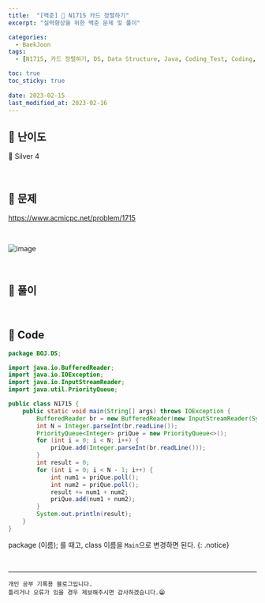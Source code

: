 ```yaml
---
title:  "[백준] 🥇 N1715 카드 정렬하기"
excerpt: "실력향상을 위한 백준 문제 및 풀이"

categories:
  - BaekJoon
tags:
  - [N1715, 카드 정렬하기, DS, Data Structure, Java, Coding_Test, Coding, Test, baekJoon, 백준]

toc: true
toc_sticky: true
 
date: 2023-02-15
last_modified_at: 2023-02-16
---
```


## 📌 난이도

  🥇 Silver 4

<br>

## 📌 문제

<https://www.acmicpc.net/problem/1715>

<br>

![image](https://user-images.githubusercontent.com/37824506/219365369-63008357-1bea-4ff9-8ddf-f4ca150fae09.png)

<br>

## 📌 풀이  


<br>

## 📌 Code

```java
package BOJ.DS;

import java.io.BufferedReader;
import java.io.IOException;
import java.io.InputStreamReader;
import java.util.PriorityQueue;

public class N1715 {
    public static void main(String[] args) throws IOException {
        BufferedReader br = new BufferedReader(new InputStreamReader(System.in));
        int N = Integer.parseInt(br.readLine());
        PriorityQueue<Integer> priQue = new PriorityQueue<>();
        for (int i = 0; i < N; i++) {
            priQue.add(Integer.parseInt(br.readLine()));
        }
        int result = 0;
        for (int i = 0; i < N - 1; i++) {
            int num1 = priQue.poll();
            int num2 = priQue.poll();
            result += num1 + num2;
            priQue.add(num1 + num2);
        }
        System.out.println(result);
    }
}
```

package (이름); 를 때고, class 이름을 `Main`으로 변경하면 된다.
{: .notice} 


<br>


***
    개인 공부 기록용 블로그입니다.
    틀리거나 오류가 있을 경우 제보해주시면 감사하겠습니다.😁
